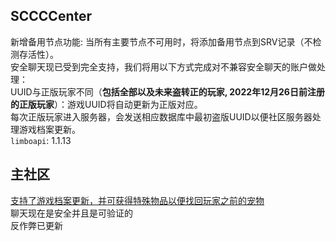 ## SCCCCenter
新增备用节点功能: 当所有主要节点不可用时，将添加备用节点到SRV记录（不检测存活性）。  
安全聊天现已受到完全支持，我们将用以下方式完成对不兼容安全聊天的账户做处理：  
UUID与正版玩家不同（**包括全部以及未来盗转正的玩家, 2022年12月26日前注册的正版玩家**）：游戏UUID将自动更新为正版对应。  
每次正版玩家进入服务器，会发送相应数据库中最初盗版UUID以便社区服务器处理游戏档案更新。  
`limboapi`: 1.1.13  
## 主社区
[支持了游戏档案更新，并可获得特殊物品以便找回玩家之前的宠物](/Mainc/profileupdate.md)  
聊天现在是安全并且是可验证的  
反作弊已更新  
